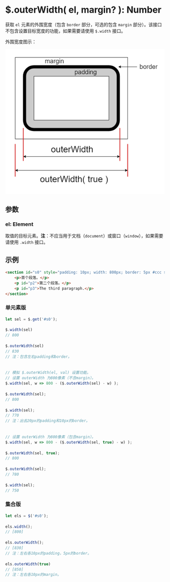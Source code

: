 # $.outerWidth( el, margin? ): Number

获取 `el` 元素的外围宽度（包含 `border` 部分，可选的包含 `margin` 部分）。该接口不包含设置目标宽度的功能，如果需要请使用 `$.width` 接口。

外围宽度图示：

![外围宽度（outerWidth）](images/outerWidth.png)


## 参数

### el: Element

取值的目标元素。**注**：不应当用于文档（`document`）或窗口（`window`），如果需要请使用 `.width` 接口。


## 示例

```html
<section id="s0" style="padding: 10px; width: 800px; border: 5px #ccc solid; margin: 10px;">
    <p>首个段落。</p>
    <p id="p2">第二个段落。</p>
    <p id="p3">The third paragraph.</p>
</section>
```


### 单元素版

```js
let sel = $.get('#s0');

$.width(sel)
// 800

$.outerWidth(sel)
// 830
// 注：包含左右padding和border。


// 模拟 $.outerWidth(el, val) 设置功能。
// 设置 outerWidth 为800像素（不含margin）。
$.width(sel, w => 800 - ($.outerWidth(sel) - w) );

$.outerWidth(sel);
// 800

$.width(sel);
// 770
// 注：出去20px的padding和10px的border。


// 设置 outerWidth 为800像素（包含margin）。
$.width(sel, w => 800 - ($.outerWidth(sel, true) - w) );

$.outerWidth(sel, true);
// 800

$.outerWidth(sel);
// 780

$.width(sel);
// 750
```


### 集合版

```js
let els = $('#s0');

els.width();
// [800]

els.outerWidth();
// [830]
// 注：左右各10px的padding，5px的border。

els.outerWidth(true)
// [850]
// 注：左右各10px的margin。
```
